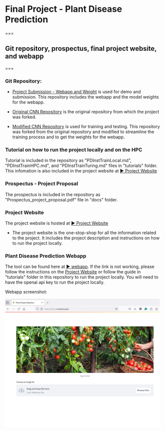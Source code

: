 # Final Project - Plant Disease Prediction  
===
## Git repository, prospectus, final project website, and webapp
===

### Git Repository: 

- [Project Submission - Webapp and Weight](https://github.com/BijeshShrestha/ML_GroupProject) is used for demo and submission. This repository includes the webapp and the model weights for the webapp. 

- [Original CNN Repository](https://github.com/funzi-son/plant_pathology_dl) is the original repository from which the project was forked. 

- [Modified CNN Repository](https://github.com/ivanlimwc/plant_pathology_dl) is used for training and testing. This repository was forked from the original repository and modified to streamline the training process and to get the weights for the webapp.


### Tutorial on how to run the project locally and on the HPC 

Tutorial is included in the repository as "PDInstTrainLocal.md", "PDInstTrainHPC.md", and "PDInstTrainTuring.md" files in "tutorials" folder. This infomation is also included in the project website at [▶️ Project Website](https://bijeshshrestha.github.io/ML_GroupProject/)
    
### Prospectus - Project Proposal

The prospectus is included in the repository as "Prospectus_project_proposal.pdf" file in "docs" folder.


### Project Website

The project website is hosted at [▶️ Project Website](https://bijeshshrestha.github.io/ML_GroupProject/)

- The project website is the one-stop-shop for all the information related to the project. It includes the project description and instructions on how to run the project locally. 

### Plant Disease Prediction Webapp

The tool can be found here at [▶ webapp](https://demoapp.shrestha.club/). If the link is not working, please follow the instructions on the [Project Website](https://bijeshshrestha.github.io/ML_GroupProject/) or follow the guide in "tutorials" folder in this repository to run the project locally. You will need to have the openai api key to run the project locally.

Webapp screenshot:

![webapp](webapp.png)



